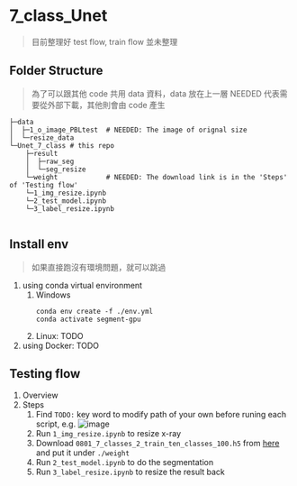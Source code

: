 # 7_class_Unet
> 目前整理好 test flow, train flow 並未整理
## Folder Structure
> 為了可以跟其他 code 共用 data 資料，data 放在上一層
> NEEDED 代表需要從外部下載，其他則會由 code 產生
 
```
├─data
│  ├─1_o_image_PBLtest  # NEEDED: The image of orignal size
│  └─resize_data
└─Unet_7_class # this repo
    ├─result   
    │  ├─raw_seg
    │  └─seg_resize
    └─weight            # NEEDED: The download link is in the 'Steps' of 'Testing flow'
    └─1_img_resize.ipynb
    └─2_test_model.ipynb
    └─3_label_resize.ipynb
    
```
## Install env
> 如果直接跑沒有環境問題，就可以跳過
1. using conda virtual environment
    1. Windows
        ```
        conda env create -f ./env.yml
        conda activate segment-gpu
        ```
    2. Linux: TODO
2. using Docker: TODO
## Testing flow
1. Overview
2. Steps
    1. Find `TODO:` key word to modify path of your own before runing each script, e.g. 
        ![image](https://user-images.githubusercontent.com/32629259/173272267-00ffb2ef-d7d6-4679-8140-6ceb095700bf.png)
    2. Run `1_img_resize.ipynb` to resize x-ray
    3. Download `0801_7_classes_2_train_ten_classes_100.h5` from [here](https://drive.google.com/file/d/1L-YzU81Gxwb8Pk9bSFcUgBSrQVrA-p8h/view?usp=sharing) and put it under `./weight`
    3. Run `2_test_model.ipynb` to do the segmentation
    4. Run `3_label_resize.ipynb` to resize the result back

